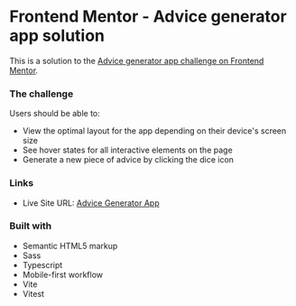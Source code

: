 # Frontend Mentor - Advice generator app solution

This is a solution to the [Advice generator app challenge on Frontend Mentor](https://www.frontendmentor.io/challenges/advice-generator-app-QdUG-13db).

### The challenge

Users should be able to:

-  View the optimal layout for the app depending on their device's screen size
-  See hover states for all interactive elements on the page
-  Generate a new piece of advice by clicking the dice icon

### Links

-  Live Site URL: [Advice Generator App](https://diego-salvana.github.io/advice-generator-app/)

### Built with

-  Semantic HTML5 markup
-  Sass
-  Typescript
-  Mobile-first workflow
-  Vite
-  Vitest

